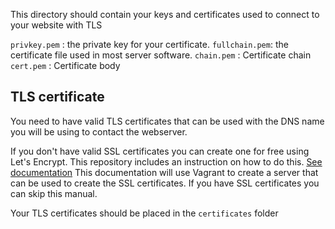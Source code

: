 This directory should contain your keys and certificates used to connect to your website with TLS

`privkey.pem`  : the private key for your certificate.
`fullchain.pem`: the certificate file used in most server software.
`chain.pem`    : Certificate chain
`cert.pem`     : Certificate body

## TLS certificate
You need to have valid TLS certificates that can be used with the DNS name you will be using to contact the webserver.  
  
If you don't have valid SSL certificates you can create one for free using Let's Encrypt. This repository includes an instruction on how to do this. [See documentation](manual_steps/nginx_create_certificate/README.md) This documentation will use Vagrant to create a server that can be used to create the SSL certificates. If you have SSL certificates you can skip this manual.    

Your TLS certificates should be placed in the ```certificates``` folder